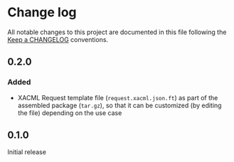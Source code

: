 # Change log
All notable changes to this project are documented in this file following the [Keep a CHANGELOG](http://keepachangelog.com) conventions.

## 0.2.0
### Added 
- XACML Request template file (`request.xacml.json.ft`) as part of the assembled package (`tar.gz`), so that it can be customized (by editing the file) depending on the use case

## 0.1.0
Initial release